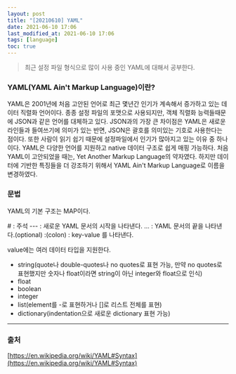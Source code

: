```yaml
---
layout: post
title: "[20210610] YAML"
date: 2021-06-10 17:06
last_modified_at: 2021-06-10 17:06
tags: [language]
toc: true
---
```


> 최근 설정 파일 형식으로 많이 사용 중인 YAML에 대해서 공부한다.

### YAML(YAML Ain't Markup Language)이란?

YAML은 2001년에 처음 고안된 언어로 최근 몇년간 인기가 계속해서 증가하고 있는 데이터 직렬화 언어이다.
종종 설정 파일의 포맷으로 사용되지만, 객체 직렬화 능력들때문에 JSON과 같은 언어를 대체하고 있다.
JSON과의 가장 큰 차이점은 YAML은 새로운 라인들과 들여쓰기에 의미가 있는 반면, JSON은 괄호를 의미있는 기호로 사용한다는 점이다.
또한 사람이 읽기 쉽기 때문에 설정파일에서 인기가 많아지고 있는 이유 중 하나이다.
YAML은 다양한 언어를 지원하고 native 데이터 구조로 쉽게 매핑 가능하다.
처음 YAML이 고안되었을 때는, Yet Another Markup Language의 약자였다.
하지만 데이터에 기반한 특징들을 더 강조하기 위해서 YAML Ain't Markup Language로 이름을 변경하였다.

### 문법

YAML의 기본 구조는 MAP이다.

\# : 주석
--- : 새로운 YAML 문서의 시작을 나타낸다.
... : YAML 문서의 끝을 나타낸다.(optional)
:(colon) : key-value 를 나타낸다.

value에는 여러 데이터 타입을 지원한다.

- string(quote나 double-quotes나 no quotes로 표현 가능, 만약 no quotes로 표현했지만 숫자나 float이라면 string이 아닌 integer와 float으로 인식)
- float
- boolean
- integer
- list(element를 -로 표현하거나 []로 리스트 전체를 표현)
- dictionary(indentation으로 새로운 dictionary 표현 가능)

---

### 출처

[https://en.wikipedia.org/wiki/YAML#Syntax](https://en.wikipedia.org/wiki/YAML#Syntax)
